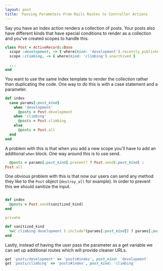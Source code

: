 ```yaml
---
layout: post
title:　Passing Parameters From Rails Routes to Controller Actions
---
```


Say you have an index action renders a collection of posts. Your posts also have different kinds that have special conditions to render as a collection and you've created scopes to handle this.

```ruby
class Post < ActiveRecord::Base
  scope :development, -> { where(kind: 'development').recently_published }
  scope :climbing, -> { where(kind: 'climbing').unarchived }

  ...
end
```

You want to use the same index template to render the collection rather than duplicating the code. One way to do this is with a case statement and a parameter.

```ruby
def index
  case params[:post_kind]
    when 'development'
      @posts = Post.development
    when 'climbing'
      @posts = Post.climbing
    else
      @posts = Post.all
  end
end
```

A problem with this is that when you add a new scope you'll have to add an additional `when` block. One way around this is to use send.

```ruby
  @posts = params[:post_kind].present? ? Post.send(:post_kind) :
Post.all 
```

One obvious problem with this is that now our users can send any method
they like to the `Post` object (`destroy_all` for example). In order to
prevent this we should sanitize the input.

```ruby

def index
  @posts = Post.send(sanitized_kind)
end

private

def sanitized_kind
  %w( climbing development ).include?(params[:post_kind]) ? params[:post_kind] : 'all'
end
```

Lastly, instead of having the user pass the parameter as a get variable
we can set up additional routes which will provide cleaner URLs.

```ruby
get 'posts/development' => 'posts#index', post_kind: 'development'
get 'posts/climbing' => 'posts#index', post_kind: 'climbing'
```
